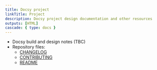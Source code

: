 ```yaml
---
title: Docsy project
linkTitle: Project
description: Docsy project design documentation and other resources
outputs: [HTML]
cascade: { type: docs }
---
```


- Docsy build and design notes (TBC)
- Repository files:
  - [CHANGELOG](changelog)
  - [CONTRIBUTING](contributing)
  - [README](readme)
